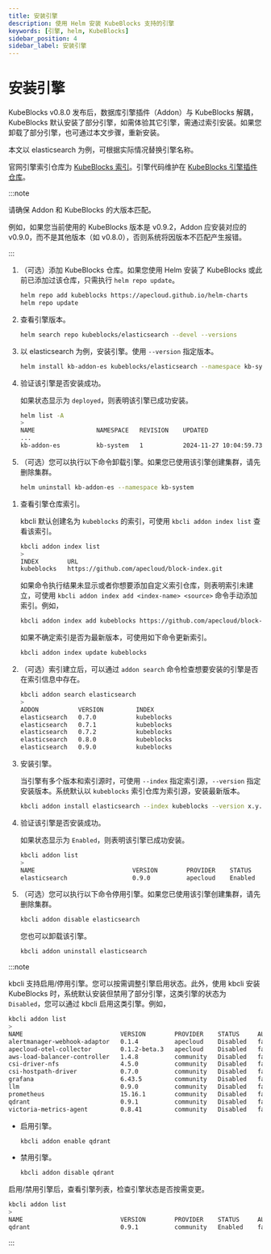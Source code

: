 ```yaml
---
title: 安装引擎
description: 使用 Helm 安装 KubeBlocks 支持的引擎
keywords: [引擎, helm, KubeBlocks]
sidebar_position: 4
sidebar_label: 安装引擎
---
```


# 安装引擎

KubeBlocks v0.8.0 发布后，数据库引擎插件（Addon）与 KubeBlocks 解耦，KubeBlocks 默认安装了部分引擎，如需体验其它引擎，需通过索引安装。如果您卸载了部分引擎，也可通过本文步骤，重新安装。

本文以 elasticsearch 为例，可根据实际情况替换引擎名称。

官网引擎索引仓库为 [KubeBlocks 索引](https://github.com/apecloud/block-index)。引擎代码维护在 [KubeBlocks 引擎插件仓库](https://github.com/apecloud/kubeblocks-addons)。

:::note

请确保 Addon 和 KubeBlocks 的大版本匹配。

例如，如果您当前使用的 KubeBlocks 版本是 v0.9.2，Addon 应安装对应的 v0.9.0，而不是其他版本（如 v0.8.0），否则系统将因版本不匹配产生报错。

:::

<Tabs>

<TabItem value="Helm" label="Helm" default>

1. （可选）添加 KubeBlocks 仓库。如果您使用 Helm 安装了 KubeBlocks 或此前已添加过该仓库，只需执行 `helm repo update`。

   ```bash
   helm repo add kubeblocks https://apecloud.github.io/helm-charts
   helm repo update
   ```

2. 查看引擎版本。

   ```bash
   helm search repo kubeblocks/elasticsearch --devel --versions
   ```

3. 以 elasticsearch 为例，安装引擎。使用 `--version` 指定版本。

   ```bash
   helm install kb-addon-es kubeblocks/elasticsearch --namespace kb-system --create-namespace --version x.y.z
   ```

4. 验证该引擎是否安装成功。

   如果状态显示为 `deployed`，则表明该引擎已成功安装。

   ```bash
   helm list -A
   >
   NAME                 NAMESPACE	REVISION	UPDATED                                	STATUS  	 CHART                             APP VERSION
   ...
   kb-addon-es          kb-system	1       	2024-11-27 10:04:59.730127 +0800 CST   	deployed	 elasticsearch-0.9.0               	8.8.2   
   ```

5. （可选）您可以执行以下命令卸载引擎。如果您已使用该引擎创建集群，请先删除集群。

   ```bash
   helm uninstall kb-addon-es --namespace kb-system
   ```

</TabItem>

<TabItem value="kbcli" label="kbcli">

1. 查看引擎仓库索引。

   kbcli 默认创建名为 `kubeblocks` 的索引，可使用 `kbcli addon index list` 查看该索引。

   ```bash
   kbcli addon index list
   >
   INDEX        URL
   kubeblocks   https://github.com/apecloud/block-index.git 
   ```

   如果命令执行结果未显示或者你想要添加自定义索引仓库，则表明索引未建立，可使用 `kbcli addon index add <index-name> <source>` 命令手动添加索引。例如，

   ```bash
   kbcli addon index add kubeblocks https://github.com/apecloud/block-index.git
   ```

   如果不确定索引是否为最新版本，可使用如下命令更新索引。

   ```bash
   kbcli addon index update kubeblocks
   ```

2. （可选）索引建立后，可以通过 `addon search` 命令检查想要安装的引擎是否在索引信息中存在。

   ```bash
   kbcli addon search elasticsearch
   >
   ADDON           VERSION         INDEX
   elasticsearch   0.7.0           kubeblocks
   elasticsearch   0.7.1           kubeblocks
   elasticsearch   0.7.2           kubeblocks
   elasticsearch   0.8.0           kubeblocks
   elasticsearch   0.9.0           kubeblocks
   ```

3. 安装引擎。

   当引擎有多个版本和索引源时，可使用 `--index` 指定索引源，`--version` 指定安装版本。系统默认以 `kubeblocks` 索引仓库为索引源，安装最新版本。

   ```bash
   kbcli addon install elasticsearch --index kubeblocks --version x.y.z
   ```

4. 验证该引擎是否安装成功。

   如果状态显示为 `Enabled`，则表明该引擎已成功安装。

   ```bash
   kbcli addon list
   >
   NAME                           VERSION        PROVIDER    STATUS     AUTO-INSTALL
   elasticsearch                  0.9.0          apecloud    Enabled    true
   ```

5. （可选）您可以执行以下命令停用引擎。如果您已使用该引擎创建集群，请先删除集群。

   ```bash
   kbcli addon disable elasticsearch
   ```

   您也可以卸载该引擎。

   ```bash
   kbcli addon uninstall elasticsearch
   ```

:::note

kbcli 支持启用/停用引擎。您可以按需调整引擎启用状态。此外，使用 kbcli 安装 KubeBlocks 时，系统默认安装但禁用了部分引擎，这类引擎的状态为 `Disabled`，您可以通过 kbcli 启用这类引擎。例如，

```bash
kbcli addon list
>
NAME                           VERSION        PROVIDER    STATUS     AUTO-INSTALL
alertmanager-webhook-adaptor   0.1.4          apecloud    Disabled   false
apecloud-otel-collector        0.1.2-beta.3   apecloud    Disabled   false
aws-load-balancer-controller   1.4.8          community   Disabled   false
csi-driver-nfs                 4.5.0          community   Disabled   false
csi-hostpath-driver            0.7.0          community   Disabled   false
grafana                        6.43.5         community   Disabled   false
llm                            0.9.0          community   Disabled   false
prometheus                     15.16.1        community   Disabled   false
qdrant                         0.9.1          community   Disabled   false
victoria-metrics-agent         0.8.41         community   Disabled   false
```

* 启用引擎。

   ```bash
   kbcli addon enable qdrant
   ```

* 禁用引擎。

   ```bash
   kbcli addon disable qdrant
   ```

启用/禁用引擎后，查看引擎列表，检查引擎状态是否按需变更。

```bash
kbcli addon list
>
NAME                           VERSION        PROVIDER    STATUS     AUTO-INSTALL
qdrant                         0.9.1          community   Enabled    false
```

:::

</TabItem>

</Tabs>
